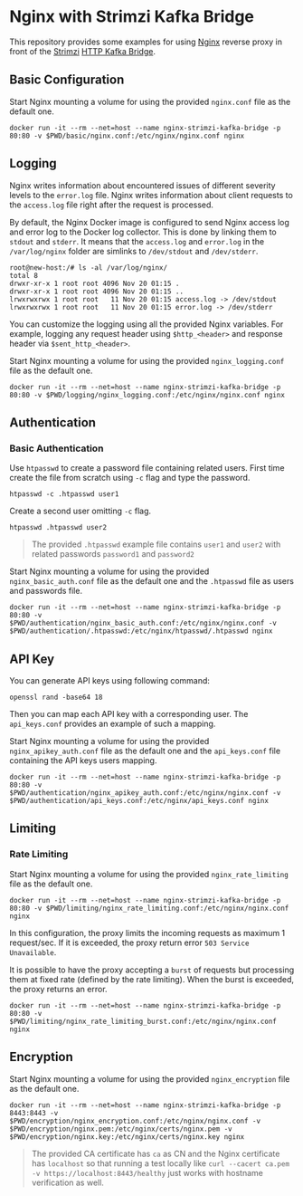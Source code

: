 # Nginx with Strimzi Kafka Bridge

This repository provides some examples for using [Nginx](https://www.nginx.com/) reverse proxy in front of the [Strimzi](https://strimzi.io/) [HTTP Kafka Bridge](https://github.com/strimzi/strimzi-kafka-bridge).

## Basic Configuration

Start Nginx mounting a volume for using the provided `nginx.conf` file as the default one.

```shell
docker run -it --rm --net=host --name nginx-strimzi-kafka-bridge -p 80:80 -v $PWD/basic/nginx.conf:/etc/nginx/nginx.conf nginx
```

## Logging

Nginx writes information about encountered issues of different severity levels to the `error.log` file.
Nginx writes information about client requests to the `access.log` file right after the request is processed.

By default, the Nginx Docker image is configured to send Nginx access log and error log to the Docker log collector.
This is done by linking them to `stdout` and `stderr`.
It means that the `access.log` and `error.log` in the `/var/log/nginx` folder are simlinks to `/dev/stdout` and `/dev/stderr`.

```shell
root@new-host:/# ls -al /var/log/nginx/
total 8
drwxr-xr-x 1 root root 4096 Nov 20 01:15 .
drwxr-xr-x 1 root root 4096 Nov 20 01:15 ..
lrwxrwxrwx 1 root root   11 Nov 20 01:15 access.log -> /dev/stdout
lrwxrwxrwx 1 root root   11 Nov 20 01:15 error.log -> /dev/stderr
```

You can customize the logging using all the provided Nginx variables.
For example, logging any request header using `$http_<header>` and response header via `$sent_http_<header>`.

Start Nginx mounting a volume for using the provided `nginx_logging.conf` file as the default one.

```shell
docker run -it --rm --net=host --name nginx-strimzi-kafka-bridge -p 80:80 -v $PWD/logging/nginx_logging.conf:/etc/nginx/nginx.conf nginx
```

## Authentication

### Basic Authentication

Use `htpasswd` to create a password file containing related users.
First time create the file from scratch using `-c` flag and type the password.

```shell
htpasswd -c .htpasswd user1
```

Create a second user omitting `-c` flag.

```shell
htpasswd .htpasswd user2
```

> The provided `.htpasswd` example file contains `user1` and `user2` with related passwords `password1` and `password2`

Start Nginx mounting a volume for using the provided `nginx_basic_auth.conf` file as the default one and the `.htpasswd` file as users and passwords file.

```shell
docker run -it --rm --net=host --name nginx-strimzi-kafka-bridge -p 80:80 -v $PWD/authentication/nginx_basic_auth.conf:/etc/nginx/nginx.conf -v $PWD/authentication/.htpasswd:/etc/nginx/htpasswd/.htpasswd nginx
```

## API Key

You can generate API keys using following command:

```shell
openssl rand -base64 18
```

Then you can map each API key with a corresponding user.
The `api_keys.conf` provides an example of such a mapping.

Start Nginx mounting a volume for using the provided `nginx_apikey_auth.conf` file as the default one and the `api_keys.conf` file containing the API keys users mapping.

```shell
docker run -it --rm --net=host --name nginx-strimzi-kafka-bridge -p 80:80 -v $PWD/authentication/nginx_apikey_auth.conf:/etc/nginx/nginx.conf -v $PWD/authentication/api_keys.conf:/etc/nginx/api_keys.conf nginx
```

## Limiting

### Rate Limiting

Start Nginx mounting a volume for using the provided `nginx_rate_limiting` file as the default one.

```shell
docker run -it --rm --net=host --name nginx-strimzi-kafka-bridge -p 80:80 -v $PWD/limiting/nginx_rate_limiting.conf:/etc/nginx/nginx.conf nginx
```

In this configuration, the proxy limits the incoming requests as maximum 1 request/sec.
If it is exceeded, the proxy return error `503 Service Unavailable`.

It is possible to have the proxy accepting a `burst` of requests but processing them at fixed rate (defined by the rate limiting).
When the burst is exceeded, the proxy returns an error.

```shell
docker run -it --rm --net=host --name nginx-strimzi-kafka-bridge -p 80:80 -v $PWD/limiting/nginx_rate_limiting_burst.conf:/etc/nginx/nginx.conf nginx
```

## Encryption

Start Nginx mounting a volume for using the provided `nginx_encryption` file as the default one.

```shell
docker run -it --rm --net=host --name nginx-strimzi-kafka-bridge -p 8443:8443 -v $PWD/encryption/nginx_encryption.conf:/etc/nginx/nginx.conf -v $PWD/encryption/nginx.pem:/etc/nginx/certs/nginx.pem -v $PWD/encryption/nginx.key:/etc/nginx/certs/nginx.key nginx
```

> The provided CA certificate has `ca` as CN and the Nginx certificate has `localhost` so that running a test locally like `curl --cacert ca.pem -v https://localhost:8443/healthy` just works with hostname verification as well.